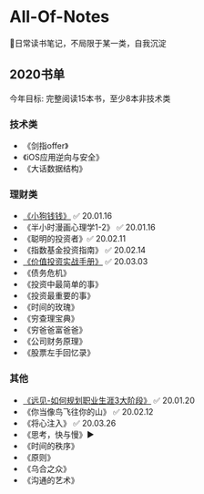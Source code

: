 # All-Of-Notes
📝日常读书笔记，不局限于某一类，自我沉淀


## 2020书单
今年目标: 完整阅读15本书，至少8本非技术类
### 技术类
- 《剑指offer》
- 《iOS应用逆向与安全》
- 《大话数据结构》

### 理财类
- [《小狗钱钱》](/2020/小狗钱钱/小狗钱钱.txt) ✅ 20.01.16
- 《半小时漫画心理学1-2》 ✅ 20.01.16
- 《聪明的投资者》✅ 20.02.11
- 《指数基金投资指南》 ✅ 20.02.14
- [《价值投资实战手册》](/2020/价值投资实战手册/价值投资实战手册.txt) ✅ 20.03.03
- 《债务危机》
- 《投资中最简单的事》
- 《投资最重要的事》
- 《时间的玫瑰》
- 《穷查理宝典》
- 《穷爸爸富爸爸》
- 《公司财务原理》
- 《股票左手回忆录》

### 其他
- [《远见-如何规划职业生涯3大阶段》](/2020/远见-如何规划职业生涯3大阶段/远见.md) ✅ 20.01.20
- 《你当像鸟飞往你的山》 ✅ 20.02.12
- 《将心注入》 ✅ 20.03.26
- 《思考，快与慢》▶️
- 《时间的秩序》
- 《原则》
- 《乌合之众》
- 《沟通的艺术》